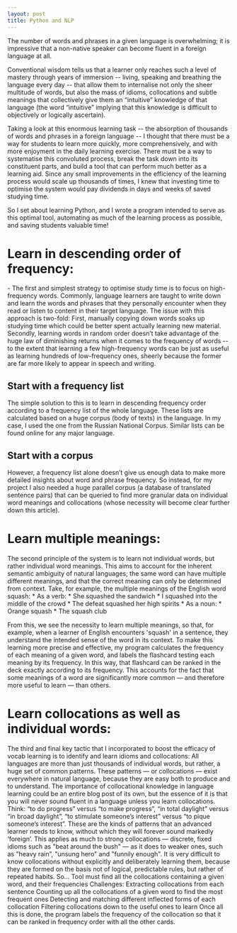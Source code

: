 ```yaml
---
layout: post
title: Python and NLP 
---
```


The number of words and phrases in a given language is overwhelming; it is impressive that a non-native speaker can become fluent in a foreign language at all.

Conventional wisdom tells us that a learner only reaches such a level of mastery through years of immersion -- living, speaking and breathing the language every day -- that allow them to internalise not only the sheer multitude of words, but also the mass of idioms, collocations and subtle meanings that collectively give them an “intuitive” knowledge of that language (the word “intuitive” implying that this knowledge is difficult to objectively or logically ascertain).

Taking a look at this enormous learning task -- the absorption of thousands of words and phrases in a foreign language -- I thought that there must be a way for students to learn more quickly, more comprehensively, and with more enjoyment in the daily learning exercise. There must be a way to systematise this convoluted process, break the task down into its constituent parts, and build a tool that can perform much better as a learning aid. Since any small improvements in the efficiency of the learning process would scale up thousands of times, I knew that investing time to optimise the system would pay dividends in days and weeks of saved studying time.

So I set about learning Python, and I wrote a program intended to serve as this optimal tool, automating as much of the learning process as possible, and saving students valuable time!

<h1>Learn in descending order of frequency:</h1>
- The first and simplest strategy to optimise study time is to focus on high-frequency words.
Commonly, language learners are taught to write down and learn the words and phrases that they personally encounter when they read or listen to content in their target language.
The issue with this approach is two-fold:
First, manually copying down words soaks up studying time which could be better spent actually learning new material.
Secondly, learning words in random order doesn’t take advantage of the huge law of diminishing returns when it comes to the frequency of words -- to the extent that learning a few high-frequency words can be just as useful as learning hundreds of low-frequency ones, sheerly because the former are far more likely to appear in speech and writing.

<h2>Start with a frequency list</h2>
The simple solution to this is to learn in descending frequency order according to a frequency list of the whole language. These lists are calculated based on a huge corpus (body of texts) in the language. In my case, I used the one from the Russian National Corpus. Similar lists can be found online for any major language.

<h2>Start with a corpus</h2>
However, a frequency list alone doesn’t give us enough data to make more detailed insights about word and phrase frequency. So instead, for my project I also needed a huge parallel corpus (a database of translated sentence pairs) that can be queried to find more granular data on individual word meanings and collocations (whose necessity will become clear further down this article).

<h1>Learn multiple meanings:</h1>
The second principle of the system is to learn not individual words, but rather individual word meanings. This aims to account for the inherent semantic ambiguity of natural languages; the same word can have multiple different meanings, and that the correct meaning can only be determined from context. Take, for example, the multiple meanings of the English word squash:
* As a verb:
  * She squashed the sandwich
  * I squashed into the middle of the crowd
  * The defeat squashed her high spirits
* As a noun:
  * Orange squash
  * The squash club
  
From this, we see the necessity to learn multiple meanings, so that, for example, when a learner of English encounters 'squash' in a sentence, they understand the intended sense of the word in its context.
To make this learning more precise and effective, my program calculates the frequency of each meaning of a given word, and labels the flashcard testing each meaning by its frequency. In this way, that flashcard can be ranked in the deck exactly according to its frequency. This accounts for the fact that some meanings of a word are significantly more common — and therefore more useful to learn — than others.

<h1>Learn collocations as well as individual words:</h1>
The third and final key tactic that I incorporated to boost the efficacy of vocab learning is to identify and learn idioms and collocations:
All languages are more than just thousands of individual words, but rather, a huge set of common patterns. These patterns — or collocations — exist everywhere in natural language, because they are easy both to produce and to understand. The importance of collocational knowledge in language learning could be an entire blog post of its own, but the essence of it is that you will never sound fluent in a language unless you learn collocations. Think: “to do progress” versus “to make progress”, “in total daylight” versus “in broad daylight”, “to stimulate someone’s interest” versus “to pique someone’s interest”. These are the kinds of patterns that an advanced learner needs to know, without which they will forever sound markedly ‘foreign’.
This applies as much to strong collocations — discrete, fixed idioms such as  "beat around the bush" — as it does to weaker ones, such as "heavy rain”, "unsung hero" and "funnily enough". 
It is very difficult to know collocations without explicitly and deliberately learning them, because they are formed on the basis not of logical, predictable rules, but rather of repeated habits.
So…
Tool must find all the collocations containing a given word, and their frequencies
Challenges:
Extracting collocations from each sentence
Counting up all the collocations of a given word to find the most frequent ones
Detecting and matching different inflected forms of each collocation
Filtering collocations down to the useful ones to learn
Once all this is done, the program labels the frequency of the collocation so that it can be ranked in frequency order with all the other cards.
